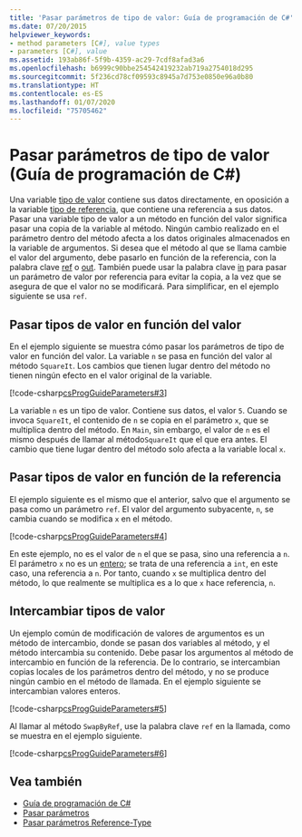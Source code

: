```yaml
---
title: 'Pasar parámetros de tipo de valor: Guía de programación de C#'
ms.date: 07/20/2015
helpviewer_keywords:
- method parameters [C#], value types
- parameters [C#], value
ms.assetid: 193ab86f-5f9b-4359-ac29-7cdf8afad3a6
ms.openlocfilehash: b6999c90bbe254542419232ab719a2754018d295
ms.sourcegitcommit: 5f236cd78cf09593c8945a7d753e0850e96a0b80
ms.translationtype: HT
ms.contentlocale: es-ES
ms.lasthandoff: 01/07/2020
ms.locfileid: "75705462"
---
```

# <a name="passing-value-type-parameters-c-programming-guide"></a>Pasar parámetros de tipo de valor (Guía de programación de C#)
Una variable [tipo de valor](../../language-reference/keywords/value-types.md) contiene sus datos directamente, en oposición a la variable [tipo de referencia](../../language-reference/keywords/reference-types.md), que contiene una referencia a sus datos. Pasar una variable tipo de valor a un método en función del valor significa pasar una copia de la variable al método. Ningún cambio realizado en el parámetro dentro del método afecta a los datos originales almacenados en la variable de argumentos. Si desea que el método al que se llama cambie el valor del argumento, debe pasarlo en función de la referencia, con la palabra clave [ref](../../language-reference/keywords/ref.md) o [out](../../language-reference/keywords/out-parameter-modifier.md). También puede usar la palabra clave [in](../../language-reference/keywords/in-parameter-modifier.md) para pasar un parámetro de valor por referencia para evitar la copia, a la vez que se asegura de que el valor no se modificará. Para simplificar, en el ejemplo siguiente se usa `ref`.  
  
## <a name="passing-value-types-by-value"></a>Pasar tipos de valor en función del valor  
 En el ejemplo siguiente se muestra cómo pasar los parámetros de tipo de valor en función del valor. La variable `n` se pasa en función del valor al método `SquareIt`. Los cambios que tienen lugar dentro del método no tienen ningún efecto en el valor original de la variable.  
  
 [!code-csharp[csProgGuideParameters#3](~/samples/snippets/csharp/VS_Snippets_VBCSharp/csProgGuideParameters/CS/Parameters.cs#3)]  
  
 La variable `n` es un tipo de valor. Contiene sus datos, el valor `5`. Cuando se invoca `SquareIt`, el contenido de `n` se copia en el parámetro `x`, que se multiplica dentro del método. En `Main`, sin embargo, el valor de `n` es el mismo después de llamar al método`SquareIt` que el que era antes. El cambio que tiene lugar dentro del método solo afecta a la variable local `x`.  
  
## <a name="passing-value-types-by-reference"></a>Pasar tipos de valor en función de la referencia  
 El ejemplo siguiente es el mismo que el anterior, salvo que el argumento se pasa como un parámetro `ref`. El valor del argumento subyacente, `n`, se cambia cuando se modifica `x` en el método.  
  
 [!code-csharp[csProgGuideParameters#4](~/samples/snippets/csharp/VS_Snippets_VBCSharp/csProgGuideParameters/CS/Parameters.cs#4)]  
  
 En este ejemplo, no es el valor de `n` el que se pasa, sino una referencia a `n`. El parámetro `x` no es un [entero](../../language-reference/builtin-types/integral-numeric-types.md); se trata de una referencia a `int`, en este caso, una referencia a `n`. Por tanto, cuando `x` se multiplica dentro del método, lo que realmente se multiplica es a lo que `x` hace referencia, `n`.  
  
## <a name="swapping-value-types"></a>Intercambiar tipos de valor  
 Un ejemplo común de modificación de valores de argumentos es un método de intercambio, donde se pasan dos variables al método, y el método intercambia su contenido. Debe pasar los argumentos al método de intercambio en función de la referencia. De lo contrario, se intercambian copias locales de los parámetros dentro del método, y no se produce ningún cambio en el método de llamada. En el ejemplo siguiente se intercambian valores enteros.  
  
 [!code-csharp[csProgGuideParameters#5](~/samples/snippets/csharp/VS_Snippets_VBCSharp/csProgGuideParameters/CS/Parameters.cs#5)]  
  
 Al llamar al método `SwapByRef`, use la palabra clave `ref` en la llamada, como se muestra en el ejemplo siguiente.  
  
 [!code-csharp[csProgGuideParameters#6](~/samples/snippets/csharp/VS_Snippets_VBCSharp/csProgGuideParameters/CS/Parameters.cs#6)]  
  
## <a name="see-also"></a>Vea también

- [Guía de programación de C#](../index.md)
- [Pasar parámetros](./passing-parameters.md)
- [Pasar parámetros Reference-Type](./passing-reference-type-parameters.md)

